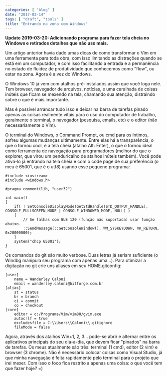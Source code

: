 ```yaml
---
categories: [ "blog" ]
date: "2017-03-14"
tags: [ "draft", "tools" ]
title: "Entrando na zona com Windows"
---
```

**Update 2019-03-20: Adicionando programa para fazer tela cheia no Windows e retirados detalhes que não uso mais.**

Um artigo anterior havia dado umas dicas de como transformar o Vim em uma ferramenta para toda obra, com isso limitando as distrações quando se está em um computador, e com isso facilitando a entrada e a permanência no estado de fluidez de produtividade que conhecemos como "flow", ou estar na zona. Agora é a vez do Windows.

O Windows 10 já vem com atalhos pré-instalados assim que você loga nele. Tem browser, navegador de arquivos, notícias, e uma caralhada de coisas inúteis que ficam se mexendo na tela, chamando sua atenção, distraindo sobre o que é mais importante.

Mas é possível arrancar tudo isso e deixar na barra de tarefas pinado apenas as coisas realmente vitais para o uso do computador de trabalho, geralmente o terminal, o navegador (pesquisa, emails, etc) e o editor (não necessariamente o Vim).

O terminal do Windows, o Command Prompt, ou cmd para os íntimos, sofreu algumas mudanças ultimamente. Entre elas há a transparência, o que o tornou cool, e a tela cheia (atalho Alt+Enter), o que o tornou ideal como ferramenta de navegação para programadores (melhor do que o explorer, que virou um penduricalho de atalhos inúteis também). Você pode ativá-lo já entrando na tela cheia e com o code page de sua preferência (o meu é 65001, que é o utf8) usando esse pequeno programa:

    #include <iostream>
    #include <windows.h>
    
    #pragma comment(lib, "user32")
    
    int main()
    {
        if( ! SetConsoleDisplayMode(GetStdHandle(STD_OUTPUT_HANDLE), CONSOLE_FULLSCREEN_MODE | CONSOLE_WINDOWED_MODE, NULL) )
        {
            // Se falhas com GLE 120 (função não suportada) usar função abaixo.
            ::SendMessage(::GetConsoleWindow(), WM_SYSKEYDOWN, VK_RETURN, 0x20000000);
        }
        system("chcp 65001");
    }
    

Os comandos do git são muito verbose. Duas letras já seriam suficiente (o Windbg manipula seu programa com apenas uma...). Para otimizar a digitação no git crie uns aliases em seu HOME\.gitconfig:

    [user]
    	name = Wanderley Caloni
    	email = wanderley.caloni@bitforge.com.br
    [alias]
    	st = status
    	br = branch
    	ci = commit
    	co = checkout
    [core]
    	editor = c:/Programs/Vim/vim80/gvim.exe
    	autocrlf = true
    	excludesfile = C:\\Users\\Caloni\\.gitignore
    	fileMode = false

Agora, através dos atalhos Win+1, 2, 3... pode-se abrir e alternar entre os aplicativos principais do seu dia-a-dia, que devem ficar "pinados" na barra de tarefas. Os meus atualmente são três: terminal (1 cmd), editor (2 vim) e browser (3 chrome). Não é necessário colocar coisas como Visual Studio, já que minha navegação é feita rapidamente pelo terminal para o projeto que irei mexer. Com isso o foco fica restrito a apenas uma coisa: o que você tem que fazer hoje? =)
